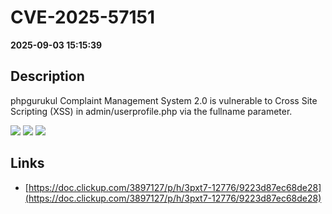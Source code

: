 # CVE-2025-57151

**2025-09-03 15:15:39**

## Description
phpgurukul Complaint Management System 2.0 is vulnerable to Cross Site Scripting (XSS) in admin/userprofile.php via the fullname parameter.

![](https://img.shields.io/static/v1?label=Score&message=8.8&color=red)
![](https://img.shields.io/static/v1?label=Severity&message=HIGH&color=red)
![](https://img.shields.io/static/v1?label=CWE&message=XSS&color=green)

## Links
- [https://doc.clickup.com/3897127/p/h/3pxt7-12776/9223d87ec68de28](https://doc.clickup.com/3897127/p/h/3pxt7-12776/9223d87ec68de28)
